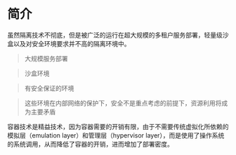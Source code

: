 # 简介

虽然隔离技术不彻底，但是被广泛的运行在超大规模的多租户服务部署，轻量级沙盒以及对安全环境要求并不高的隔离环境中。

> 大规模服务部署

> 沙盒环境

> 有安全保证的环境

> 这些环境在内部网络的保护下，安全不是重点考虑的前提下，资源利用将成为主要矛盾

容器技术是精益技术，因为容器需要的开销有限，由于不需要传统虚拟化所依赖的模拟层（emulation layer）和管理层（hypervisor layer），而是使用了操作系统的系统调用，从而降低了容器的开销，进而增加了部署密度。
